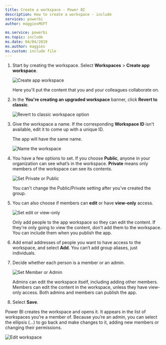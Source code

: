 ```yaml
---
title: Create a workspace - Power BI
description: How to create a workspace - include
services: powerbi
author: maggiesMSFT

ms.service: powerbi
ms.topic: include
ms.date: 04/04/2019
ms.author: maggies
ms.custom: include file
---
```


1. Start by creating the workspace. Select **Workspaces** > **Create app workspace**. 
   
     ![Create app workspace](media/powerbi-service-create-app-workspace/power-bi-create-app-workspace.png)
   
    Here you'll put the content that you and your colleagues collaborate on.

2. In the **You're creating an upgraded workspace** banner, click **Revert to classic**. 

    ![Revert to classic workspace option](media/powerbi-service-create-app-workspace/power-bi-revert-classic-workspace.png)

3. Give the workspace a name. If the corresponding **Workspace ID** isn't available, edit it to come up with a unique ID.
   
     The app will have the same name.
   
     ![Name the workspace](media/powerbi-service-create-app-workspace/power-bi-apps-create-workspace-name.png)

3. You have a few options to set. If you choose **Public**, anyone in your organization can see what’s in the workspace. **Private** means only members of the workspace can see its contents.
   
     ![Set Private or Public](media/powerbi-service-create-app-workspace/power-bi-apps-create-workspace-private-public.png)
   
    You can't change the Public/Private setting after you've created the group.

4. You can also choose if members can **edit** or have **view-only** access.
   
     ![Set edit or view-only](media/powerbi-service-create-app-workspace/power-bi-apps-create-workspace-members-edit.png)
   
     Only add people to the app workspace so they can edit the content. If they're only going to view the content, don't add them to the workspace. You can include them when you publish the app.

5. Add email addresses of people you want to have access to the workspace, and select **Add**. You can’t add group aliases, just individuals.

6. Decide whether each person is a member or an admin.
   
     ![Set Member or Admin](media/powerbi-service-create-app-workspace/power-bi-apps-create-workspace-admin.png)
   
    Admins can edit the workspace itself, including adding other members. Members can edit the content in the workspace, unless they have view-only access. Both admins and members can publish the app.

7. Select **Save**.

Power BI creates the workspace and opens it. It appears in the list of workspaces you’re a member of. Because you’re an admin, you can select the ellipsis (…) to go back and make changes to it, adding new members or changing their permissions.

![Edit workspace](media/powerbi-service-create-app-workspace/power-bi-apps-edit-workspace-ellipsis.png)

